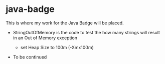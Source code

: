 # java-badge

This is where my work for the Java Badge will be placed.
- StringOutOfMemory is the code to test the how many strings will result in an Out of Memory exception
  - set Heap Size to 100m (-Xmx100m) 

- To be continued
